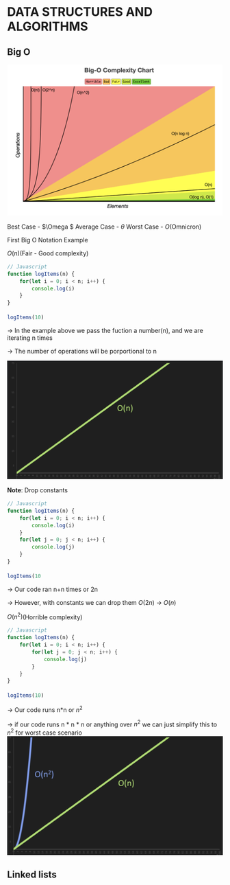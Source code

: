 # DATA STRUCTURES AND ALGORITHMS

## Big O
![Big O Complexity Chart](bigOgraph.png)

   Best Case - $\Omega $
   Average Case - $\theta$
   Worst Case - $O$(Omnicron)

<!-- $$ Log(O(n))$$ -->
First Big O Notation Example

$O(n)$(Fair - Good complexity)
```js
// Javascript
function logItems(n) {
    for(let i = 0; i < n; i++) {
        console.log(i)
    }
}

logItems(10)
```
 -> In the example above we pass the fuction a number(n), and we are iterating n times

 -> The number of operations will be porportional to n
 
![O(n)](o(n).png)

**Note**: Drop constants 
```js
// Javascript
function logItems(n) {
    for(let i = 0; i < n; i++) {
        console.log(i)
    }
    for(let j = 0; j < n; i++) {
        console.log(j)
    }
}

logItems(10
```
-> Our code ran n+n times or 2n

-> However, with constants we can drop them $O(2n)$ -> $O(n)$

$O(n^2)$(Horrible complexity)
```js
// Javascript
function logItems(n) {
    for(let i = 0; i < n; i++) {
        for(let j = 0; j < n; i++) {
            console.log(j)
        }
    }
}

logItems(10)
```
-> Our code runs n*n or $n^2$

-> if our code runs n * n * n or anything over $n^2$ we can just simplify this to $n^2$ for worst case scenario
![O(n)](oofn2.png)

## Linked lists 


